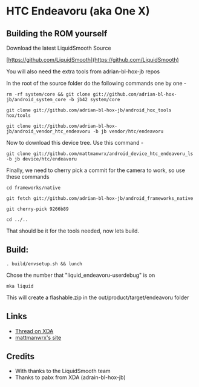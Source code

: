 # HTC Endeavoru (aka One X)

## Building the ROM yourself

Download the latest LiquidSmooth Source
	
[https://github.com/LiquidSmooth](https://github.com/LiquidSmooth)

You will also need the extra tools from adrian-bl-hox-jb repos

In the root of the source folder do the following commands one by one -

	rm -rf system/core && git clone git://github.com/adrian-bl-hox-jb/android_system_core -b jb42 system/core

	git clone git://github.com/adrian-bl-hox-jb/android_hox_tools hox/tools

	git clone git://github.com/adrian-bl-hox-jb/android_vendor_htc_endeavoru -b jb vendor/htc/endeavoru

Now to download this device tree. Use this command -

	git clone git://github.com/mattmanwrx/android_device_htc_endeavoru_ls -b jb device/htc/endeavoru

Finally, we need to cherry pick a commit for the camera to work, so use these commands

	cd frameworks/native
	
	git fetch git://github.com/adrian-bl-hox-jb/android_frameworks_native
	
	git cherry-pick 9266b89

	cd ../..
	
That should be it for the tools needed, now lets build.

## Build:

	. build/envsetup.sh && lunch

Chose the number that "liquid_endeavoru-userdebug" is on

	mka liquid

This will create a flashable.zip in the out/product/target/endeavoru folder

## Links

* [Thread on XDA](http://forum.xda-developers.com/showthread.php?t=2102878)
* [mattmanwrx's site](http://www.mattman.org)

## Credits

* With thanks to the LiquidSmooth team
* Thanks to pabx from XDA (adrain-bl-hox-jb)
